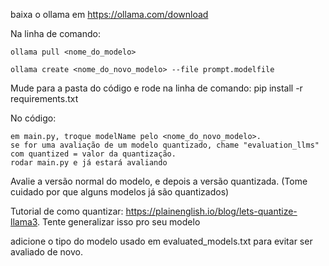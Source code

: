baixa o ollama em https://ollama.com/download

Na linha de comando:

    ollama pull <nome_do_modelo>
  
    ollama create <nome_do_novo_modelo> --file prompt.modelfile
  

Mude para a pasta do código e rode na linha de comando: pip install -r requirements.txt

No código:

    em main.py, troque modelName pelo <nome_do_novo_modelo>.
    se for uma avaliação de um modelo quantizado, chame "evaluation_llms" com quantized = valor da quantização.
    rodar main.py e já estará avaliando


Avalie a versão normal do modelo, e depois a versão quantizada. (Tome cuidado por que alguns modelos já são quantizados)


Tutorial de como quantizar: https://plainenglish.io/blog/lets-quantize-llama3. Tente generalizar isso pro seu modelo


adicione o tipo do modelo usado em evaluated_models.txt para evitar ser avaliado de novo.

